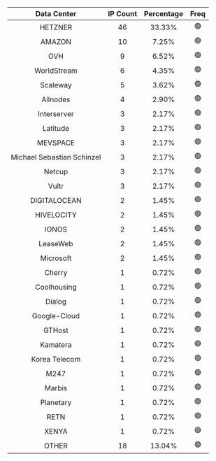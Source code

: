 | Data Center | IP Count | Percentage | Freq |
|:------------:|:--------:|:-----------:|:-----:|
| HETZNER | 46 | 33.33% | 🟢 |
| AMAZON | 10 | 7.25% | 🟢 |
| OVH | 9 | 6.52% | 🟢 |
| WorldStream | 6 | 4.35% | 🟢 |
| Scaleway | 5 | 3.62% | 🟢 |
| Allnodes | 4 | 2.90% | 🟢 |
| Interserver | 3 | 2.17% | 🟢 |
| Latitude | 3 | 2.17% | 🟢 |
| MEVSPACE | 3 | 2.17% | 🟢 |
| Michael Sebastian Schinzel | 3 | 2.17% | 🟢 |
| Netcup | 3 | 2.17% | 🟢 |
| Vultr | 3 | 2.17% | 🟢 |
| DIGITALOCEAN | 2 | 1.45% | 🟢 |
| HIVELOCITY | 2 | 1.45% | 🟢 |
| IONOS | 2 | 1.45% | 🟢 |
| LeaseWeb | 2 | 1.45% | 🟢 |
| Microsoft | 2 | 1.45% | 🟢 |
| Cherry | 1 | 0.72% | 🟢 |
| Coolhousing | 1 | 0.72% | 🟢 |
| Dialog | 1 | 0.72% | 🟢 |
| Google-Cloud | 1 | 0.72% | 🟢 |
| GTHost | 1 | 0.72% | 🟢 |
| Kamatera | 1 | 0.72% | 🟢 |
| Korea Telecom | 1 | 0.72% | 🟢 |
| M247 | 1 | 0.72% | 🟢 |
| Marbis | 1 | 0.72% | 🟢 |
| Planetary | 1 | 0.72% | 🟢 |
| RETN | 1 | 0.72% | 🟢 |
| XENYA | 1 | 0.72% | 🟢 |
| OTHER | 18 | 13.04% | 🟢 |